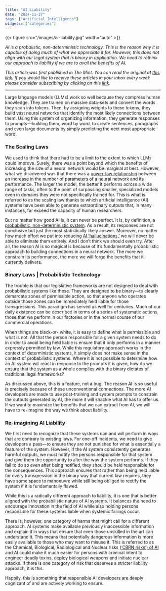 ```yaml
---
title: "AI Liability"
date: "2024-11-27"
tags: ["Artificial Intelligence"]
widgets: ["categories"]
---
```


{{< figure src="/images/ai-liability.jpg" width="auto" >}}

_AI is a probalistic, non-deterministic technology. This is the reason why it is capable of doing much of what we appreciate it for. However, this does not align with our legal system that is binary in application. We need to rethink our approach to liability if we are to avail the benefits of AI._

<!--more-->

_This article was first published in The Mint. You can read the original at [_this link_](https://www.livemint.com/opinion/columns/well-have-to-update-legislative-frameworks-for-an-age-of-artificial-intelligence-ai-llms-software-legislation-11732519329836.html). If you would like to receive these articles in your inbox every week please consider subscribing by clicking on this [link](https://paragraph.xyz/@exmachina)._

---
Large language models (LLMs) work so well because they compress human knowledge. They are trained on massive data-sets and convert the words they scan into tokens. Then, by assigning weights to these tokens, they build vast neural networks that identify the most likely connections between them. Using this system of organizing information, they generate responses to prompts—building them, word by word, to create sentences, paragraphs and even large documents by simply predicting the next most appropriate word.

### The Scaling Laws

We used to think that there had to be a limit to the extent to which LLMs could improve. Surely, there was a point beyond which the benefits of increasing the size of a neural network would be marginal at best. However, what we discovered was that there was a [power-law relationship](https://arxiv.org/abs/2001.08361) between an increase in the number of parameters of a neural network and its performance. The larger the model, the better it performs across a wide range of tasks, often to the point of surpassing smaller, specialized models even in domains they were not specifically trained for. This is what is referred to as the scaling law thanks to which artificial intelligence (AI) systems have been able to generate extraordinary outputs that, in many instances, far exceed the capacity of human researchers.

But no matter how good AI is, it can never be perfect. It is, by definition, a [probabilistic, non-deterministic system](https://www.geeksforgeeks.org/difference-between-deterministic-and-non-deterministic-algorithms/). As a result, its responses are not conclusive but just the most statistically likely answer. Moreover, no matter how much effort we put into reducing [AI ‘hallucinations,’](https://mitsloanedtech.mit.edu/ai/basics/addressing-ai-hallucinations-and-bias/) we will never be able to eliminate them entirely. And I don’t think we should even try. After all, the reason AI is so magical is because of it’s fundamentally probabilistic approach to building connections in a neural network. The more we constrain its performance, the more we will forgo the benefits that it currently delivers.

### Binary Laws | Probabilistic Technology

The trouble is that our legislative frameworks are not designed to deal with probabilistic systems like these. They are designed to be binary—to clearly demarcate zones of permissible action, so that anyone who operates outside those zones can be immediately held liable for those transgressions. This paradigm has served us well for centuries. Much of our daily existence can be described in terms of a series of systematic actions, those that we perform in our factories or in the normal course of our commercial operations. 

When things are black-or- white, it is easy to define what is permissible and what is not. All that the person responsible for a given system needs to do in order to avoid being held liable is ensure that it only performs in a manner expressly permitted by law. While this regulatory approach works in the context of deterministic systems, it simply does not make sense in the context of probabilistic systems. Where it is not possible to determine how an AI system will react in response to the prompts it is given, how do we ensure that the system as a whole complies with the binary dictates of traditional legal frameworks?

As discussed above, this is a feature, not a bug. The reason AI is so useful is precisely because of these unconventional connections. The more AI developers are made to use post-training and system prompts to constrain the outputs generated by AI, the more it will shackle what AI has to offer us. If we want to maximize the benefits that we can extract from AI, we will have to re-imagine the way we think about liability.

### Re-imagining AI Liability

We first need to recognize that these systems can and will perform in ways that are contrary to existing laws. For one-off incidents, we need to give developers a pass—to ensure they are not punished for what is essentially a feature of the system. However, if the AI system consistently generates harmful outputs, we must notify the persons responsible for that system and give them the opportunity to alter the way the system performs. If they fail to do so even after being notified, they should be held responsible for the consequences. This approach ensures that rather than being held liable for every transgression in the binary way that current law requires, they have some space to manoeuvre while still being obliged to rectify the system if it is fundamentally flawed.

While this is a radically different approach to liability, it is one that is better aligned with the probabilistic nature of AI systems. It balances the need to encourage innovation in the field of AI while also holding persons responsible for these systems liable when systemic failings occur.

There is, however, one category of harms that might call for a different approach. AI systems make available previously inaccessible information and explain it in ways that ensure that even those unskilled in the art can understand it. This means that potentially dangerous information is more easily available to those who may want to misuse it. This is referred to as the Chemical, Biological, Radiological and Nuclear risks [(‘CBRN risks’) of AI](https://arxiv.org/abs/2406.15371) and AI could make it much easier for persons with criminal intent to engineer deadly toxins, deploy biological weapons and initiate nuclear attacks. If there is one category of risk that deserves a stricter liability approach, it is this. 

Happily, this is something that responsible AI developers are deeply cognizant of and are actively working to ensure.